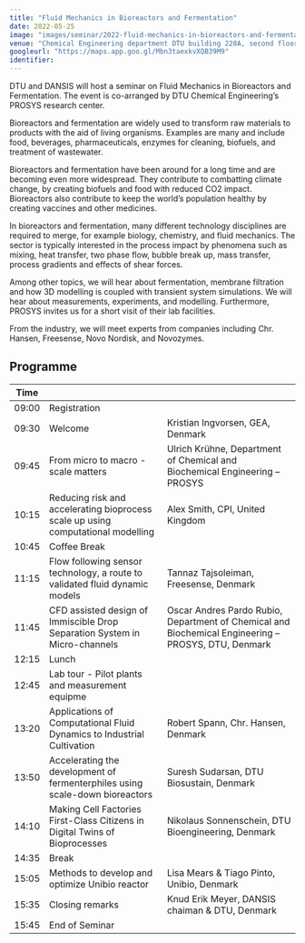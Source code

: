 ```yaml
---
title: "Fluid Mechanics in Bioreactors and Fermentation"
date: 2022-05-25
image: "images/seminar/2022-fluid-mechanics-in-bioreactors-and-fermentation.png"
venue: "Chemical Engineering department DTU building 228A, second floor 2800 Kgs. Lyngby"
googleurl: "https://maps.app.goo.gl/Mbn3taexkvXQB39M9"
identifier:
---
```


DTU and DANSIS will host a seminar on Fluid Mechanics in Bioreactors and Fermentation. The event is co-arranged by DTU Chemical Engineering’s PROSYS research center.

Bioreactors and fermentation are widely used to transform raw materials to products with the aid of living organisms. Examples are many and include food, beverages, pharmaceuticals, enzymes for cleaning, biofuels, and treatment of wastewater.

Bioreactors and fermentation have been around for a long time and are becoming even more widespread. They contribute to combatting climate change, by creating biofuels and food with reduced CO2 impact. Bioreactors also contribute to keep the world’s population healthy by creating vaccines and other medicines.

In bioreactors and fermentation, many different technology disciplines are required to merge, for example biology, chemistry, and fluid mechanics. The sector is typically interested in the process impact by phenomena such as mixing, heat transfer, two phase flow, bubble break up, mass transfer, process gradients and effects of shear forces.

Among other topics, we will hear about fermentation, membrane filtration and how 3D modelling is coupled with transient system simulations. We will hear about measurements, experiments, and modelling. Furthermore, PROSYS invites us for a short visit of their lab facilities.

From the industry, we will meet experts from companies including Chr. Hansen, Freesense, Novo Nordisk, and Novozymes.


## Programme

| Time  |             |             |
| ----- | ----------- | ----------- |
| 09:00 | Registration|             |
| 09:30| Welcome     |  Kristian Ingvorsen, GEA, Denmark |
| 09:45 | From micro to macro - scale matters |    Ulrich Krühne, Department of Chemical and Biochemical Engineering – PROSYS|
| 10:15 |  Reducing risk and accelerating bioprocess scale up using computational modelling |Alex Smith, CPI, United Kingdom |
| 10:45 | Coffee Break |  |
| 11:15 |  Flow following sensor technology, a route to validated fluid dynamic models |  Tannaz Tajsoleiman, Freesense, Denmark|
| 11:45 |  CFD assisted design of Immiscible Drop Separation System in Micro-channels  |Oscar Andres Pardo Rubio, Department of Chemical and Biochemical Engineering – PROSYS, DTU, Denmark |
| 12:15| Lunch  |  |
| 12:45|  Lab tour - Pilot plants and measurement equipme  |  |
| 13:20|  Applications of Computational Fluid Dynamics to Industrial Cultivation  | Robert Spann, Chr. Hansen, Denmark |
| 13:50|  Accelerating the development of fermenterphiles using scale-down bioreactors | Suresh Sudarsan, DTU Biosustain, Denmark |
| 14:10 | Making Cell Factories First-Class Citizens in Digital Twins of Bioprocesses  |Nikolaus Sonnenschein, DTU Bioengineering, Denmark  |
| 14:35| Break |  |
| 15:05|  Methods to develop and optimize Unibio reactor   | Lisa Mears & Tiago Pinto, Unibio, Denmark |
| 15:35|  Closing remarks | Knud Erik Meyer, DANSIS chaiman & DTU, Denmark |
| 15:45| End of Seminar |  |